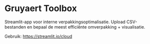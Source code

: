 # Gruyaert Toolbox

Streamlit-app voor interne verpakkingsoptimalisatie.
Upload CSV-bestanden en bepaal de meest efficiënte omverpakking + visualisatie.

Gebruik: https://streamlit.io/cloud